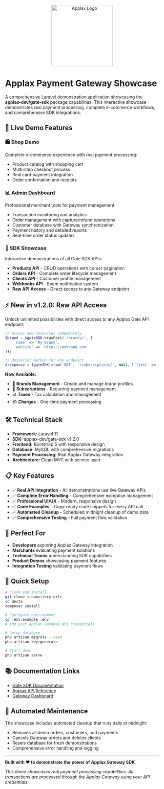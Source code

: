 <div align="center">
  <img src="https://media.appla-x.com/img/applax.png" alt="Applax Logo" width="200"/>
</div>

# Applax Payment Gateway Showcase

A comprehensive Laravel demonstration application showcasing the **applax-dev/gate-sdk** package capabilities. This interactive showcase demonstrates real payment processing, complete e-commerce workflows, and comprehensive SDK integrations.

## 🚀 Live Demo Features

### 🛍️ **Shop Demo**
Complete e-commerce experience with real payment processing:
- Product catalog with shopping cart
- Multi-step checkout process
- Real card payment integration
- Order confirmation and receipts

### 📊 **Admin Dashboard**
Professional merchant tools for payment management:
- Transaction monitoring and analytics
- Order management with capture/refund operations
- Customer database with Gateway synchronization
- Payment history and detailed reports
- Real-time order status updates

### 🔧 **SDK Showcase**
Interactive demonstrations of all Gate SDK APIs:
- **Products API** - CRUD operations with cursor pagination
- **Orders API** - Complete order lifecycle management
- **Clients API** - Customer profile management
- **Webhooks API** - Event notification system
- **Raw API Access** - Direct access to any Gateway endpoint

## ⚡ **New in v1.2.0: Raw API Access**

Unlock unlimited possibilities with direct access to any Applax Gate API endpoint:

```php
// Access new resources immediately
$brand = $gateSDK->rawPost('/brands/', [
    'name' => 'My Brand',
    'website' => 'https://mybrand.com'
]);

// Universal method for any endpoint
$response = $gateSDK->raw('GET', '/subscriptions/', null, ['limit' => 10]);
```

**Now Available:**
- 🏢 **Brands Management** - Create and manage brand profiles
- 🔄 **Subscriptions** - Recurring payment management
- 📊 **Taxes** - Tax calculation and management
- 💳 **Charges** - One-time payment processing

## 🛠️ **Technical Stack**

- **Framework:** Laravel 11
- **SDK:** applax-dev/gate-sdk v1.2.0
- **Frontend:** Bootstrap 5 with responsive design
- **Database:** MySQL with comprehensive migrations
- **Payment Processing:** Real Applax Gateway integration
- **Architecture:** Clean MVC with service layer

## 📋 **Key Features**

- ✅ **Real API Integration** - All demonstrations use live Gateway APIs
- ✅ **Complete Error Handling** - Comprehensive exception management
- ✅ **Professional UI/UX** - Modern, responsive design
- ✅ **Code Examples** - Copy-ready code snippets for every API call
- ✅ **Automated Cleanup** - Scheduled midnight cleanup of demo data
- ✅ **Comprehensive Testing** - Full payment flow validation

## 🎯 **Perfect For**

- **Developers** exploring Applax Gateway integration
- **Merchants** evaluating payment solutions
- **Technical Teams** understanding SDK capabilities
- **Product Demos** showcasing payment features
- **Integration Testing** validating payment flows

## 🔧 **Quick Setup**

```bash
# Clone and install
git clone <repository-url>
cd decta
composer install

# Configure environment
cp .env.example .env
# Add your Applax Gateway API credentials

# Setup database
php artisan migrate --seed
php artisan key:generate

# Start demo
php artisan serve
```

## 📚 **Documentation Links**

- [Gate SDK Documentation](https://github.com/applax-dev/gate-sdk/blob/master/docs/raw-api-access.md)
- [Applax API Reference](https://docs.appla-x.com/)
- [Gateway Dashboard](https://gate.appla-x.com/)

## 🧹 **Automated Maintenance**

The showcase includes automated cleanup that runs daily at midnight:
- Removes all demo orders, customers, and payments
- Cancels Gateway orders and deletes clients
- Resets database for fresh demonstrations
- Comprehensive error handling and logging

---

**Built with ❤️ to demonstrate the power of Applax Gateway SDK**

*This demo showcases real payment processing capabilities. All transactions are processed through the Applax Gateway using your API credentials.*
